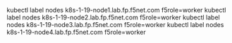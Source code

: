 kubectl label nodes k8s-1-19-node1.lab.fp.f5net.com f5role=worker
kubectl label nodes k8s-1-19-node2.lab.fp.f5net.com f5role=worker
kubectl label nodes k8s-1-19-node3.lab.fp.f5net.com f5role=worker
kubectl label nodes k8s-1-19-node4.lab.fp.f5net.com f5role=worker